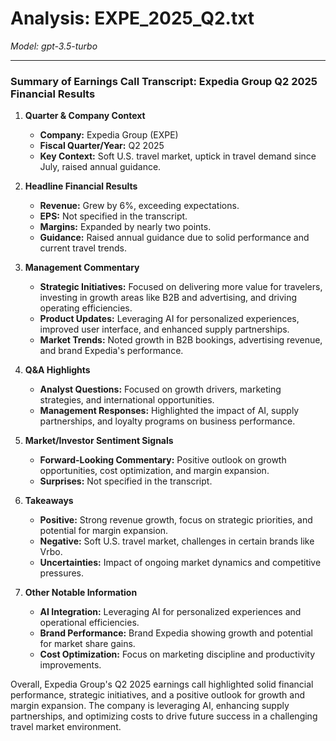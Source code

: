 # Analysis: EXPE_2025_Q2.txt

*Model: gpt-3.5-turbo*

---

### Summary of Earnings Call Transcript: Expedia Group Q2 2025 Financial Results

1. **Quarter & Company Context**
   - **Company:** Expedia Group (EXPE)
   - **Fiscal Quarter/Year:** Q2 2025
   - **Key Context:** Soft U.S. travel market, uptick in travel demand since July, raised annual guidance.

2. **Headline Financial Results**
   - **Revenue:** Grew by 6%, exceeding expectations.
   - **EPS:** Not specified in the transcript.
   - **Margins:** Expanded by nearly two points.
   - **Guidance:** Raised annual guidance due to solid performance and current travel trends.

3. **Management Commentary**
   - **Strategic Initiatives:** Focused on delivering more value for travelers, investing in growth areas like B2B and advertising, and driving operating efficiencies.
   - **Product Updates:** Leveraging AI for personalized experiences, improved user interface, and enhanced supply partnerships.
   - **Market Trends:** Noted growth in B2B bookings, advertising revenue, and brand Expedia's performance.

4. **Q&A Highlights**
   - **Analyst Questions:** Focused on growth drivers, marketing strategies, and international opportunities.
   - **Management Responses:** Highlighted the impact of AI, supply partnerships, and loyalty programs on business performance.

5. **Market/Investor Sentiment Signals**
   - **Forward-Looking Commentary:** Positive outlook on growth opportunities, cost optimization, and margin expansion.
   - **Surprises:** Not specified in the transcript.

6. **Takeaways**
   - **Positive:** Strong revenue growth, focus on strategic priorities, and potential for margin expansion.
   - **Negative:** Soft U.S. travel market, challenges in certain brands like Vrbo.
   - **Uncertainties:** Impact of ongoing market dynamics and competitive pressures.

7. **Other Notable Information**
   - **AI Integration:** Leveraging AI for personalized experiences and operational efficiencies.
   - **Brand Performance:** Brand Expedia showing growth and potential for market share gains.
   - **Cost Optimization:** Focus on marketing discipline and productivity improvements.

Overall, Expedia Group's Q2 2025 earnings call highlighted solid financial performance, strategic initiatives, and a positive outlook for growth and margin expansion. The company is leveraging AI, enhancing supply partnerships, and optimizing costs to drive future success in a challenging travel market environment.